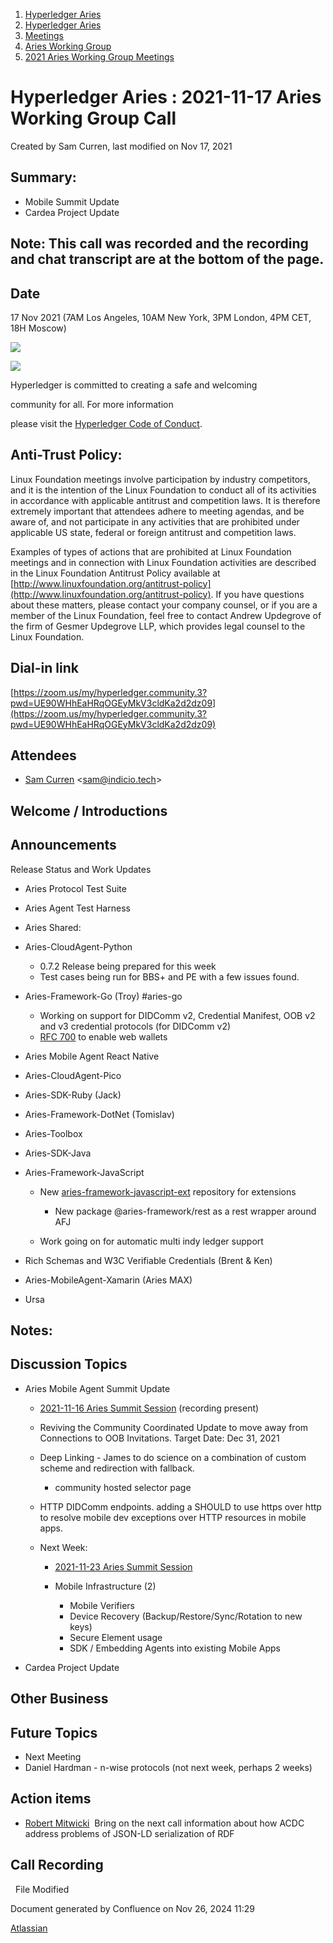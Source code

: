 1. [Hyperledger Aries](index.html)
2. [Hyperledger Aries](Hyperledger-Aries_18481154.html)
3. [Meetings](Meetings_18481222.html)
4. [Aries Working Group](Aries-Working-Group_18481228.html)
5. [2021 Aries Working Group Meetings](2021-Aries-Working-Group-Meetings_18514540.html)

# Hyperledger Aries : 2021-11-17 Aries Working Group Call

Created by Sam Curren, last modified on Nov 17, 2021

## Summary:

- Mobile Summit Update
- Cardea Project Update

## Note: This call was recorded and the recording and chat transcript are at the bottom of the page.

## Date

17 Nov 2021 (7AM Los Angeles, 10AM New York, 3PM London, 4PM CET, 18H Moscow)

![](https://wiki.hyperledger.org/download/attachments/29034696/Antitrustnotice.png?version=1&modificationDate=1581695654000&api=v2)

![](https://wiki.hyperledger.org/download/attachments/2392771/welcome.png?version=2&modificationDate=1572450107000&api=v2)

Hyperledger is committed to creating a safe and welcoming

community for all. For more information

please visit the [Hyperledger Code of Conduct](https://lf-hyperledger.atlassian.net/wiki/display/HYP/Hyperledger+Code+of+Conduct).

## Anti-Trust Policy:

Linux Foundation meetings involve participation by industry competitors, and it is the intention of the Linux Foundation to conduct all of its activities in accordance with applicable antitrust and competition laws. It is therefore extremely important that attendees adhere to meeting agendas, and be aware of, and not participate in any activities that are prohibited under applicable US state, federal or foreign antitrust and competition laws.

Examples of types of actions that are prohibited at Linux Foundation meetings and in connection with Linux Foundation activities are described in the Linux Foundation Antitrust Policy available at [http://www.linuxfoundation.org/antitrust-policy](http://www.linuxfoundation.org/antitrust-policy). If you have questions about these matters, please contact your company counsel, or if you are a member of the Linux Foundation, feel free to contact Andrew Updegrove of the firm of Gesmer Updegrove LLP, which provides legal counsel to the Linux Foundation.

## Dial-in link

[https://zoom.us/my/hyperledger.community.3?pwd=UE90WHhEaHRqOGEyMkV3cldKa2d2dz09](https://zoom.us/my/hyperledger.community.3?pwd=UE90WHhEaHRqOGEyMkV3cldKa2d2dz09)

## Attendees

- [Sam Curren](https://lf-hyperledger.atlassian.net/wiki/people/557058:1ed5fd92-7e42-4cab-87b1-688e48bc02c2?ref=confluence) &lt;sam@indicio.tech&gt;

## Welcome / Introductions

## Announcements

Release Status and Work Updates

- Aries Protocol Test Suite
- Aries Agent Test Harness
- Aries Shared:
- Aries-CloudAgent-Python
  
  - 0.7.2 Release being prepared for this week
  - Test cases being run for BBS+ and PE with a few issues found.
- Aries-Framework-Go (Troy) #aries-go
  
  - Working on support for DIDComm v2, Credential Manifest, OOB v2 and v3 credential protocols (for DIDComm v2)
  - [RFC 700](https://github.com/hyperledger/aries-rfcs/pull/700) to enable web wallets
- Aries Mobile Agent React Native
- Aries-CloudAgent-Pico
- Aries-SDK-Ruby (Jack)
- Aries-Framework-DotNet (Tomislav)
- Aries-Toolbox
- Aries-SDK-Java
- Aries-Framework-JavaScript
  
  - New [aries-framework-javascript-ext](https://github.com/hyperledger/aries-framework-javascript-ext) repository for extensions
    
    - New package @aries-framework/rest as a rest wrapper around AFJ
  - Work going on for automatic multi indy ledger support
- Rich Schemas and W3C Verifiable Credentials (Brent &amp; Ken)
- Aries-MobileAgent-Xamarin (Aries MAX)
- Ursa

## Notes:

## Discussion Topics

- Aries Mobile Agent Summit Update
  
  - [2021-11-16 Aries Summit Session](2021-11-16-Aries-Summit-Session_18494660.html) (recording present)
  - Reviving the Community Coordinated Update to move away from Connections to OOB Invitations. Target Date: Dec 31, 2021
  - Deep Linking - James to do science on a combination of custom scheme and redirection with fallback.
    
    - community hosted selector page
  - HTTP DIDComm endpoints. adding a SHOULD to use https over http to resolve mobile dev exceptions over HTTP resources in mobile apps.
  - Next Week: 
    
    - [2021-11-23 Aries Summit Session](2021-11-23-Aries-Summit-Session_18494691.html)
    - Mobile Infrastructure (2)
      
      - Mobile Verifiers
      - Device Recovery (Backup/Restore/Sync/Rotation to new keys)
      - Secure Element usage
      - SDK / Embedding Agents into existing Mobile Apps
- Cardea Project Update

## Other Business

## Future Topics

- Next Meeting
- Daniel Hardman - n-wise protocols (not next week, perhaps 2 weeks)

## Action items

- [Robert Mitwicki](https://lf-hyperledger.atlassian.net/wiki/people/712020:9176fc40-350e-4342-b616-01da76989d8d?ref=confluence)  Bring on the next call information about how ACDC address problems of JSON-LD serialization of RDF

## Call Recording

  File Modified

Document generated by Confluence on Nov 26, 2024 11:29

[Atlassian](http://www.atlassian.com/)

